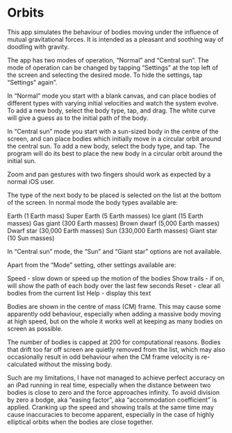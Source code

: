 # Orbits
This app simulates the behaviour of bodies moving under the influence of mutual gravitational forces. It is intended as a pleasant and soothing way of doodling with gravity.

The app has two modes of operation, “Normal” and “Central sun”. The mode of operation can be changed by tapping “Settings” at the top left of the screen and selecting the desired mode. To hide the settings, tap “Settings” again”.

In “Normal” mode you start with a blank canvas, and can place bodies of different types with varying initial velocities and watch the system evolve. To add a new body, select the body type, tap, and drag. The white curve will give a guess as to the initial path of the body.

In “Central sun” mode you start with a sun-sized body in the centre of the screen, and can place bodies which initially move in a circular orbit around the central sun.  To add a new body, select the body type, and tap. The program will do its best to place the new body in a circular orbit around the initial sun.

Zoom and pan gestures with two fingers should work as expected by a normal iOS user.

The type of the next body to be placed is selected on the list at the bottom of the screen. In normal mode the body types available are:

Earth (1 Earth mass)
Super Earth (5 Earth masses)
Ice giant (15 Earth masses)
Gas giant (300 Earth masses)
Brown dwarf (5,000 Earth masses)
Dwarf star (30,000 Earth masses)
Sun (330,000 Earth masses)
Giant star (10 Sun masses)

In “Central sun” mode, the “Sun” and “Giant star” options are not available.

Apart from the “Mode” setting, other settings available are:

Speed - slow down or speed up the motion of the bodies
Show trails - if on, will show the path of each body over the last few seconds
Reset - clear all bodies from the current list
Help - display this text

Bodies are shown in the centre of mass (CM) frame. This may cause some apparently odd behaviour, especially when adding a massive body moving at high speed, but on the whole it works well at keeping as many bodies on screen as possible.

The number of bodies is capped at 200 for computational reasons. Bodies that drift too far off screen are quietly removed from the list, which may also occasionally result in odd behaviour when the CM frame velocity is re-calculated without the missing body.

Such are my limitations, I have not managed to achieve perfect accuracy on an iPad running in real time, especially when the distance between two bodies is close to zero and the force approaches infinity. To avoid division by zero a bodge, aka “easing factor”, aka “accommodation coefficient” is applied. Cranking up the speed and showing trails at the same time may cause inaccuracies to become apparent, especially in the case of highly elliptical orbits when the bodies are close together.
